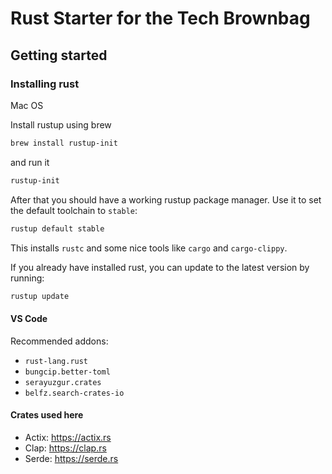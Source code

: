 # Rust Starter for the Tech Brownbag

## Getting started

### Installing rust

Mac OS

Install rustup using brew

```bash
brew install rustup-init
```

and run it

```bash
rustup-init
```

After that you should have a working rustup package manager. Use it to set the default toolchain to `stable`:

```bash
rustup default stable
```

This installs `rustc` and some nice tools like `cargo` and `cargo-clippy`.

If you already have installed rust, you can update to the latest version by running:

```bash
rustup update
```

#### VS Code

Recommended addons:

- `rust-lang.rust`
- `bungcip.better-toml`
- `serayuzgur.crates`
- `belfz.search-crates-io`

#### Crates used here

- Actix: https://actix.rs
- Clap: https://clap.rs
- Serde: https://serde.rs
